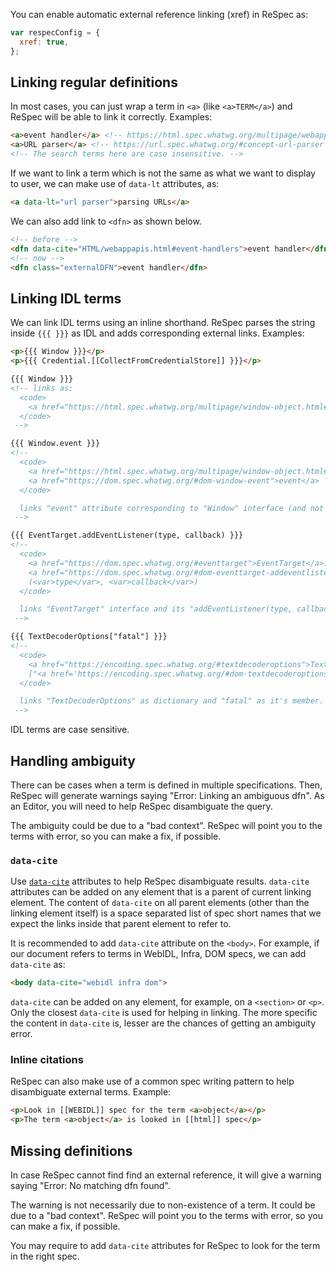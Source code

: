 You can enable automatic external reference linking (xref) in ReSpec as:

``` js
var respecConfig = {
  xref: true,
};
```

## Linking regular definitions

In most cases, you can just wrap a term in `<a>` (like `<a>TERM</a>`) and ReSpec will be able to link it correctly. Examples:

``` html
<a>event handler</a> <!-- https://html.spec.whatwg.org/multipage/webappapis.html#event-handlers -->
<a>URL parser</a> <!-- https://url.spec.whatwg.org/#concept-url-parser -->
<!-- The search terms here are case insensitive. -->
```

If we want to link a term which is not the same as what we want to display to user, we can make use of `data-lt` attributes, as:

``` html
<a data-lt="url parser">parsing URLs</a>
```

We can also add link to `<dfn>` as shown below.

``` html
<!-- before -->
<dfn data-cite="HTML/webappapis.html#event-handlers">event handler</dfn>
<!-- now -->
<dfn class="externalDFN">event handler</dfn>
```

## Linking IDL terms

We can link IDL terms using an inline shorthand. ReSpec parses the string inside `{{{ }}}` as IDL and adds corresponding external links. Examples:

``` html
<p>{{{ Window }}}</p>
<p>{{{ Credential.[[CollectFromCredentialStore]] }}}</p>
```

``` html
{{{ Window }}}
<!-- links as:
  <code>
    <a href="https://html.spec.whatwg.org/multipage/window-object.html#window">Window</a>
  </code>
 -->

{{{ Window.event }}}
<!--
  <code>
    <a href="https://html.spec.whatwg.org/multipage/window-object.html#window">Window</a>.
    <a href="https://dom.spec.whatwg.org/#dom-window-event">event</a>
  </code>

  links "event" attribute corresponding to "Window" interface (and not any other definition for "event")
 -->

{{{ EventTarget.addEventListener(type, callback) }}}
<!--
  <code>
    <a href="https://dom.spec.whatwg.org/#eventtarget">EventTarget</a>.
    <a href="https://dom.spec.whatwg.org/#dom-eventtarget-addeventlistener">addEventListener</a>
    (<var>type</var>, <var>callback</var>)
  </code>

  links "EventTarget" interface and its "addEventListener(type, callback)" method.
 -->

{{{ TextDecoderOptions["fatal"] }}}
<!--
  <code>
    <a href="https://encoding.spec.whatwg.org/#textdecoderoptions">TextDecoderOptions</a>
    ["<a href='https://encoding.spec.whatwg.org/#dom-textdecoderoptions-fatal'>fatal</a>"]
  </code>

  links "TextDecoderOptions" as dictionary and "fatal" as it's member.
 -->
```

IDL terms are case sensitive.

## Handling ambiguity

There can be cases when a term is defined in multiple specifications. Then, ReSpec will generate warnings saying "Error: Linking an ambiguous dfn". As an Editor, you will need to help ReSpec disambiguate the query.

The ambiguity could be due to a "bad context". ReSpec will point you to the terms with error, so you can make a fix, if possible.

### `data-cite`

Use [`data-cite`](data-cite) attributes to help ReSpec disambiguate results. `data-cite` attributes can be added on any element that is a parent of current linking element. The content of `data-cite` on all parent elements (other than the linking element itself) is a space separated list of spec short names that we expect the links inside that parent element to refer to.

It is recommended to add `data-cite` attribute on the `<body>`. For example, if our document refers to terms in WebIDL, Infra, DOM specs, we can add `data-cite` as:

``` html
<body data-cite="webidl infra dom">
```

`data-cite` can be added on any element, for example, on a `<section>` or `<p>`. Only the closest `data-cite` is used for helping in linking. The more specific the content in `data-cite` is, lesser are the chances of getting an ambiguity error.

### Inline citations

ReSpec can also make use of a common spec writing pattern to help disambiguate external terms. Example:

``` html
<p>Look in [[WEBIDL]] spec for the term <a>object</a></p>
<p>The term <a>object</a> is looked in [[html]] spec</p>
```

## Missing definitions

In case ReSpec cannot find find an external reference, it will give a warning saying "Error: No matching dfn found".

The warning is not necessarily due to non-existence of a term. It could be due to a "bad context". ReSpec will point you to the terms with error, so you can make a fix, if possible.

You may require to add `data-cite` attributes for ReSpec to look for the term in the right spec.
